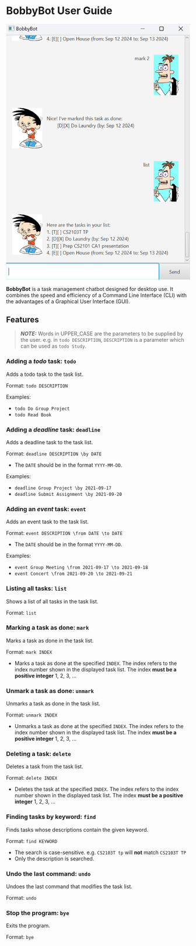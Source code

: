 # BobbyBot User Guide

![image info](./Ui.png)

**BobbyBot** is a task management chatbot designed for desktop use. It combines the speed and efficiency of a Command Line Interface (CLI) with the advantages of a Graphical User Interface (GUI).

## Features
> **_NOTE:_** Words in UPPER_CASE are the parameters to be supplied by the user.
e.g. in `todo DESCRIPTION`, `DESCRIPTION` is a parameter which can be used as `todo Study`.

### Adding a _todo_ task: `todo`
Adds a todo task to the task list.

Format: `todo DESCRIPTION`

Examples: 
- `todo Do Group Project`
- `todo Read Book`

### Adding a _deadline_ task: `deadline`
Adds a deadline task to the task list.

Format: `deadline DESCRIPTION \by DATE`

- The `DATE` should be in the format `YYYY-MM-DD`.

Examples:
- `deadline Group Project \by 2021-09-17`
- `deadline Submit Assignment \by 2021-09-20`

### Adding an _event_ task: `event`
Adds an event task to the task list.

Format: `event DESCRIPTION \from DATE \to DATE`

- The `DATE` should be in the format `YYYY-MM-DD`.

Examples:
- `event Group Meeting \from 2021-09-17 \to 2021-09-18`
- `event Concert \from 2021-09-20 \to 2021-09-21`

### Listing all tasks: `list`
Shows a list of all tasks in the task list.

Format: `list`

### Marking a task as done: `mark`
Marks a task as done in the task list.

Format: `mark INDEX`

- Marks a task as done at the specified `INDEX`. The index refers to the index number shown in the displayed task list. The index **must be a positive integer** 1, 2, 3, ...

### Unmark a task as done: `unmark`
Unmarks a task as done in the task list.

Format: `unmark INDEX`

- Unmarks a task as done at the specified `INDEX`. The index refers to the index number shown in the displayed task list. The index **must be a positive integer** 1, 2, 3, ...

### Deleting a task: `delete`
Deletes a task from the task list.

Format: `delete INDEX`

- Deletes the task at the specified `INDEX`. The index refers to the index number shown in the displayed task list. The index **must be a positive integer** 1, 2, 3, ...

### Finding tasks by keyword: `find`
Finds tasks whose descriptions contain the given keyword.

Format: `find KEYWORD`

- The search is case-sensitive. e.g. `CS2103T tp` will **not** match `CS2103T TP`
- Only the description is searched.

### Undo the last command: `undo`
Undoes the last command that modifies the task list.

Format: `undo`

### Stop the program: `bye`
Exits the program.

Format: `bye`